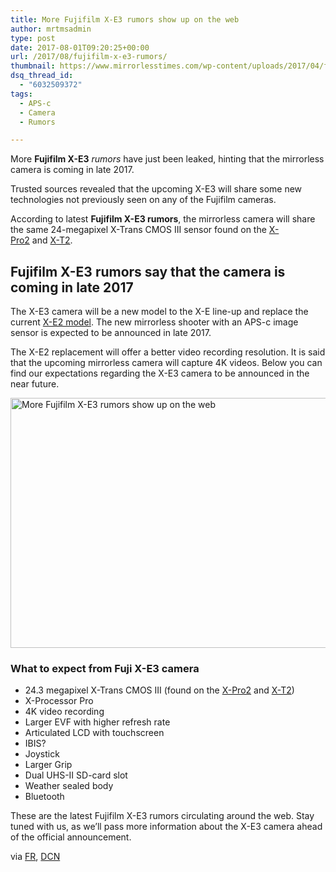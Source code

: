 ```yaml
---
title: More Fujifilm X-E3 rumors show up on the web
author: mrtmsadmin
type: post
date: 2017-08-01T09:20:25+00:00
url: /2017/08/fujifilm-x-e3-rumors/
thumbnail: https://www.mirrorlesstimes.com/wp-content/uploads/2017/04/fujifilm-x-e3-camera-rumors.jpg
dsq_thread_id:
  - "6032509372"
tags:
  - APS-c
  - Camera
  - Rumors

---
```

More **Fujifilm X-E3** _rumors_ have just been leaked, hinting that the mirrorless camera is coming in late 2017.

Trusted sources revealed that the upcoming X-E3 will share some new technologies not previously seen on any of the Fujifilm cameras.

According to latest **Fujifilm X-E3 rumors**, the mirrorless camera will share the same 24-megapixel X-Trans CMOS III sensor found on the [X-Pro2][1] and <a href="http://amzn.to/2nuFUPV" target="_blank" rel="noopener">X-T2</a>.<!--more-->

## Fujifilm X-E3 rumors say that the camera is coming in late 2017

The X-E3 camera will be a new model to the X-E line-up and replace the current <a href="http://amzn.to/2t70QOE" target="_blank" rel="noopener">X-E2 model</a>. The new mirrorless shooter with an APS-c image sensor is expected to be announced in late 2017.

The X-E2 replacement will offer a better video recording resolution. It is said that the upcoming mirrorless camera will capture 4K videos. Below you can find our expectations regarding the X-E3 camera to be announced in the near future.

[<img class="aligncenter wp-image-1227 size-full" title="More Fujifilm X-E3 rumors show up on the web" src="https://i0.wp.com/www.mirrorlesstimes.com/wp-content/uploads/2017/08/fujifilm-x-e3-rumors.jpg?resize=600%2C400&#038;ssl=1" alt="More Fujifilm X-E3 rumors show up on the web" width="600" height="400" srcset="https://i0.wp.com/www.mirrorlesstimes.com/wp-content/uploads/2017/08/fujifilm-x-e3-rumors.jpg?w=900&ssl=1 900w, https://i0.wp.com/www.mirrorlesstimes.com/wp-content/uploads/2017/08/fujifilm-x-e3-rumors.jpg?resize=300%2C200&ssl=1 300w, https://i0.wp.com/www.mirrorlesstimes.com/wp-content/uploads/2017/08/fujifilm-x-e3-rumors.jpg?resize=768%2C512&ssl=1 768w, https://i0.wp.com/www.mirrorlesstimes.com/wp-content/uploads/2017/08/fujifilm-x-e3-rumors.jpg?resize=180%2C120&ssl=1 180w, https://i0.wp.com/www.mirrorlesstimes.com/wp-content/uploads/2017/08/fujifilm-x-e3-rumors.jpg?resize=75%2C50&ssl=1 75w, https://i0.wp.com/www.mirrorlesstimes.com/wp-content/uploads/2017/08/fujifilm-x-e3-rumors.jpg?resize=700%2C467&ssl=1 700w" sizes="(max-width: 600px) 100vw, 600px" data-recalc-dims="1" />][2]

### What to expect from Fuji X-E3 camera

  * 24.3 megapixel X-Trans CMOS III (found on the [X-Pro2][1] and <a href="http://amzn.to/2nuFUPV" target="_blank" rel="noopener">X-T2</a>)
  * X-Processor Pro
  * 4K video recording
  * Larger EVF with higher refresh rate
  * Articulated LCD with touchscreen
  * IBIS?
  * Joystick
  * Larger Grip
  * Dual UHS-II SD-card slot
  * Weather sealed body
  * Bluetooth

These are the latest Fujifilm X-E3 rumors circulating around the web. Stay tuned with us, as we’ll pass more information about the X-E3 camera ahead of the official announcement.

via <a href="http://www.fujirumors.com/fujifilm-x-e3-will-bluetooth/" target="_blank" rel="nofollow noopener">FR</a>, [DCN][3]

 [1]: http://amzn.to/2ngzhiv
 [2]: https://i0.wp.com/www.mirrorlesstimes.com/wp-content/uploads/2017/08/fujifilm-x-e3-rumors.jpg?ssl=1
 [3]: https://www.dailycameranews.com/2017/07/fujifilm-x-e3-camera-rumors/